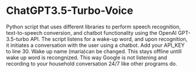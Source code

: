 # ChatGPT3.5-Turbo-Voice
Python script that uses different libraries to perform speech recognition, text-to-speech conversion, and chatbot functionality using the OpenAI GPT-3.5-turbo API. The script listens for a wake-up word, and upon recognition, it initiates a conversation with the user using a chatbot. Add your API_KEY to line 30. Wake up name (maria)can be changed. This stays offline untill wake up word is recongnized. This way Google is not listening and recording to your household conversation 24/7 like other programs do.

